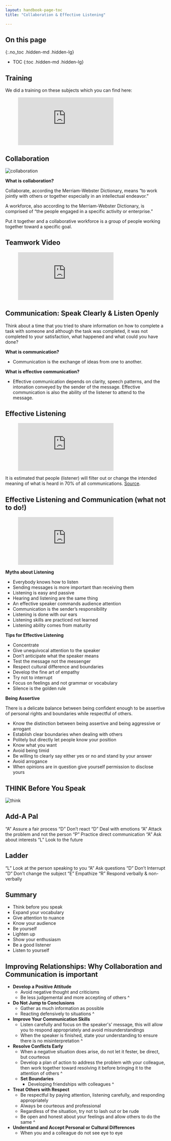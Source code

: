 ```yaml
---
layout: handbook-page-toc
title: "Collaboration & Effective Listening"

---
```


## On this page
{:.no_toc .hidden-md .hidden-lg}

- TOC
{:toc .hidden-md .hidden-lg}



## Training

We did a training on these subjects which you can find here:

<figure class="video_container">
  <iframe src="https://www.youtube.com/embed/P6yJxuyed6M" frameborder="0" allowfullscreen="true"> </iframe>
</figure>




## Collaboration

![collaboration](/images/training/collaboration_image.png)



**What is collaboration?**

Collaborate, according the Merriam-Webster Dictionary, means “to work jointly with others or together especially in an intellectual endeavor.”

A workforce, also according to the Merriam-Webster Dictionary, is comprised of “the people engaged in a specific activity or enterprise.”

Put it together and a collaborative workforce is a group of people working together toward a specific goal.

## Teamwork Video




<figure class="video_container">
  <iframe src="https://www.youtube.com/embed/ZnjJpa1LBOY" frameborder="0" allowfullscreen="true"> </iframe>
</figure>





## Communication: Speak Clearly & Listen Openly







Think about a time that you tried to share information on how to complete a task with someone and although the task was completed, it was not completed to your satisfaction, what happened and what could you have done?

**What is communication?**

- Communication is the exchange of ideas from one to another.

**What is effective communication?**

- Effective communication depends on clarity, speech patterns, and the intonation conveyed by the sender of the message. Effective communication is also the ability of the listener to attend to the message.


## Effective Listening

<figure class="video_container">
  <iframe src="https://www.youtube.com/embed/G6FDts-erVw" frameborder="0" allowfullscreen="true"> </iframe>
</figure>

It is estimated that people (listener) will filter out or change the intended meaning of what is heard in 70% of all communications. [Source](https://1personalcareercoach.com/art-listening-good-leader).

## Effective Listening and Communication (what not to do!)

<figure class="video_container">
  <iframe src="https://www.youtube.com/embed/sr1uS8KZbto" frameborder="0" allowfullscreen="true"> </iframe>
</figure>



**Myths about Listening**

- Everybody knows how to listen
- Sending messages is more important than receiving them
- Listening is easy and passive
- Hearing and listening are the same thing
- An effective speaker commands audience attention
- Communication is the sender’s responsibility
- Listening is done with our ears
- Listening skills are practiced not learned
- Listening ability comes from maturity


**Tips for Effective Listening**

- Concentrate
- Give unequivocal attention to the speaker
- Don’t anticipate what the speaker means
- Test the message not the messenger
- Respect cultural difference and boundaries
- Develop the fine art of empathy
- Try not to interrupt
- Focus on feelings and not grammar or vocabulary
- Silence is the golden rule

**Being Assertive**

There is a delicate balance between being confident enough to be assertive of personal rights and boundaries while respectful of others.

- Know the distinction between being assertive and being aggressive or arrogant
- Establish clear boundaries when dealing with others
- Politely but directly let people know your position
- Know what you want
- Avoid being timid
- Be willing to clearly say either yes or no and stand by your answer
- Avoid arrogance
- When opinions are in question give yourself permission to disclose yours


## THINK Before You Speak

![think](/images/training/think_image.png)








## Add-A Pal

“A”  Assure a fair process
“D”  Don’t react
“D”  Deal with emotions
“A”  Attack the problem and not the person
“P”  Practice direct communication
“A”  Ask about interests
“L”  Look to the future

## Ladder

“L”  Look at the person speaking to you
“A”  Ask questions
“D”  Don’t Interrupt
“D”  Don’t change the subject
“E”  Empathize
“R”  Respond verbally & non-verbally

## Summary


- Think before you speak
- Expand your vocabulary
- Give attention to nuance
- Know your audience
- Be yourself
- Lighten up
- Show your enthusiasm
- Be a good listener
- Listen to yourself

## Improving Relationships: Why Collaboration and Communication is important

- **Develop a Positive Attitude**
  - Avoid negative thought and criticisms
  - Be less judgemental and more accepting of others
^
- **Do Not Jump to Conclusions**
  -  Gather as much information as possible
  -  Reacting defensively to situations
^
- **Improve Your Communication Skills**
  - Listen carefully and focus on the speaker's’ message, this will allow you to respond appropriately and avoid misunderstandings
  - When the speaker is finished, state your understanding to ensure there is no misinterpretation
^
- **Resolve Conflicts Early**
  - When a negative situation does arise, do not let it fester, be direct, but courteous
  - Develop a plan of action to address the problem with your colleague, then work together toward resolving it before bringing it to the attention of others
^
  - **Set Boundaries**
      - Developing friendships with colleagues
^
- **Treat Others with Respect**
    - Be respectful by paying attention, listening carefully, and responding appropriately
    - Always be courteous and professional
    - Regardless of the situation, try not to lash out or be rude
    - Be open and honest about your feelings and allow others to do the same
^
- **Understand and Accept Personal or Cultural Differences**
  - When you and a colleague do not see eye to eye
